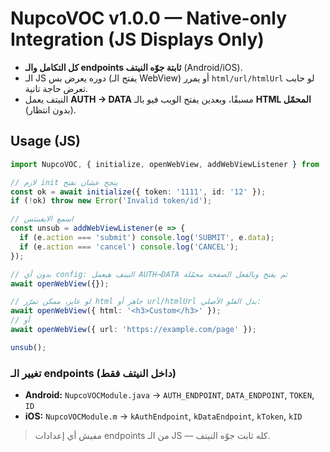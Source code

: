 # NupcoVOC v1.0.0 — Native-only Integration (JS Displays Only)

- **كل التكامل والـ endpoints ثابتة جوّه النيتف** (Android/iOS).
- الـ JS دوره يعرض بس (يفتح الـ WebView) أو يمرر `html/url/htmlUrl` لو حابب تعرض حاجة تانية.
- النيتف يعمل **AUTH → DATA** مسبقًا، وبعدين يفتح الويب فيو بالـ **HTML المحمّل** (بدون انتظار).

## Usage (JS)
```ts
import NupcoVOC, { initialize, openWebView, addWebViewListener } from 'NupcoVOC';

// لازم init ينجح عشان نفتح
const ok = await initialize({ token: '1111', id: '12' });
if (!ok) throw new Error('Invalid token/id');

// اسمع الايفينتس
const unsub = addWebViewListener(e => {
  if (e.action === 'submit') console.log('SUBMIT', e.data);
  if (e.action === 'cancel') console.log('CANCEL');
});

// بدون أي config: النيتف هيعمل AUTH→DATA ثم يفتح وبالفعل الصفحة محمّلة
await openWebView({});

// لو عايز، ممكن تمرّر html جاهز أو url/htmlUrl بدل الفلو الأصلي:
await openWebView({ html: '<h3>Custom</h3>' });
// أو
await openWebView({ url: 'https://example.com/page' });

unsub();
```

### تغيير الـ endpoints (داخل النيتف فقط)
- **Android:** `NupcoVOCModule.java` → `AUTH_ENDPOINT`, `DATA_ENDPOINT`, `TOKEN`, `ID`
- **iOS:** `NupcoVOCModule.m` → `kAuthEndpoint`, `kDataEndpoint`, `kToken`, `kID`

> مفيش أي إعدادات endpoints من الـ JS — كله ثابت جوّه النيتف.
